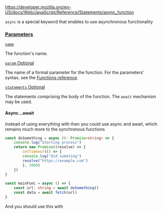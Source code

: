 https://developer.mozilla.org/en-US/docs/Web/JavaScript/Reference/Statements/async_function

`async` is a special keyword that enables to use asynchronous functionality
### [Parameters](https://developer.mozilla.org/en-US/docs/Web/JavaScript/Reference/Statements/async_function#parameters)

[`name`](https://developer.mozilla.org/en-US/docs/Web/JavaScript/Reference/Statements/async_function#name)

The function's name.

[`param` Optional](https://developer.mozilla.org/en-US/docs/Web/JavaScript/Reference/Statements/async_function#param)

The name of a formal parameter for the function. For the parameters' syntax, see the [Functions reference](https://developer.mozilla.org/en-US/docs/Web/JavaScript/Guide/Functions#function_parameters).

[`statements` Optional](https://developer.mozilla.org/en-US/docs/Web/JavaScript/Reference/Statements/async_function#statements)

The statements comprising the body of the function. The `await` mechanism may be used.

#### Async...await
Instead of using everything with then you could use async and await, which remains much more to the synchronous functions
```ts
const doSomething = async (): Promise<string> => {
	console.log("Starting process")
	return new Promise((resolve) => {
		setTimeout(() => {
		console.log("Did someting")
		resolve("https://example.com")
		}, 2000)
	})
}
  
const mainFunc = async () => {
	const url: string = await doSomething()
	const data = await fetch(url)
}
```
And you should use this with 